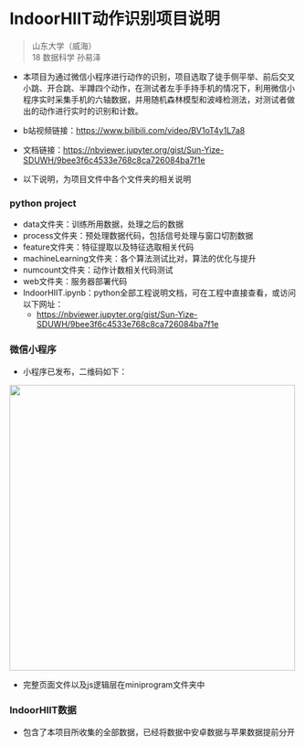 # IndoorHIIT动作识别项目说明
> 山东大学（威海）<br>
> 18 数据科学 孙易泽

+ 本项目为通过微信小程序进行动作的识别，项目选取了徒手侧平举、前后交叉小跳、开合跳、半蹲四个动作，在测试者左手手持手机的情况下，利用微信小程序实时采集手机的六轴数据，并用随机森林模型和波峰检测法，对测试者做出的动作进行实时的识别和计数。

+ b站视频链接：https://www.bilibili.com/video/BV1oT4y1L7a8

+ 文档链接：https://nbviewer.jupyter.org/gist/Sun-Yize-SDUWH/9bee3f6c4533e768c8ca726084ba7f1e

+ 以下说明，为项目文件中各个文件夹的相关说明

### python project

+ data文件夹：训练所用数据，处理之后的数据
+ process文件夹：预处理数据代码，包括信号处理与窗口切割数据
+ feature文件夹：特征提取以及特征选取相关代码
+ machineLearning文件夹：各个算法测试比对，算法的优化与提升
+ numcount文件夹：动作计数相关代码测试
+ web文件夹：服务器部署代码
+ IndoorHIIT.ipynb：python全部工程说明文档，可在工程中直接查看，或访问以下网址：
  + https://nbviewer.jupyter.org/gist/Sun-Yize-SDUWH/9bee3f6c4533e768c8ca726084ba7f1e



### 微信小程序

+ 小程序已发布，二维码如下：

<img src='https://inifyy.cn:4100' width='500px'>

+ 完整页面文件以及js逻辑层在miniprogram文件夹中



### IndoorHIIT数据

+ 包含了本项目所收集的全部数据，已经将数据中安卓数据与苹果数据提前分开
